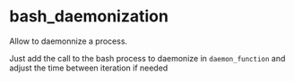 # bash_daemonization

 Allow to daemonnize a process.

 Just add the call to the bash process to daemonize in ``daemon_function`` and adjust the time between iteration if needed
